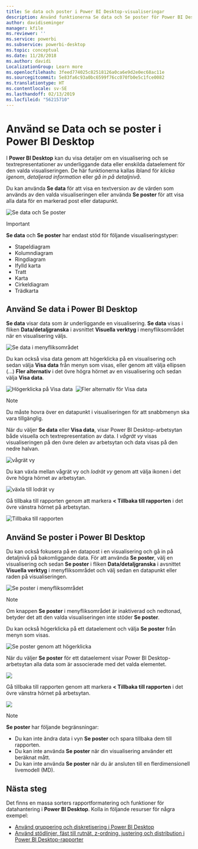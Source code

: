 ```yaml
---
title: Se data och poster i Power BI Desktop-visualiseringar
description: Använd funktionerna Se data och Se poster för Power BI Desktop för att gå in på detaljnivå
author: davidiseminger
manager: kfile
ms.reviewer: ''
ms.service: powerbi
ms.subservice: powerbi-desktop
ms.topic: conceptual
ms.date: 11/28/2018
ms.author: davidi
LocalizationGroup: Learn more
ms.openlocfilehash: 3feed774025c82518126a0ca6e9d2e0ec68ac11e
ms.sourcegitcommit: 5e83fa6c93a0bc6599f76cc070fb0e5c1fce0082
ms.translationtype: HT
ms.contentlocale: sv-SE
ms.lasthandoff: 02/13/2019
ms.locfileid: "56215710"
---
```

# <a name="use-see-data-and-see-records-in-power-bi-desktop"></a>Använd se Data och se poster i Power BI Desktop
I **Power BI Desktop** kan du visa detaljer om en visualisering och se textrepresentationer av underliggande data eller enskilda dataelement för den valda visualiseringen. De här funktionerna kallas ibland för *klicka igenom*, *detaljerad information* eller *gå in på detaljnivå*.

Du kan använda **Se data** för att visa en textversion av de värden som används av den valda visualiseringen eller använda **Se poster** för att visa alla data för en markerad post eller datapunkt. 

![Se data och Se poster](media/desktop-see-data-see-records/see-data-record.png)

>[!IMPORTANT]
>**Se data** och **Se poster** har endast stöd för följande visualiseringstyper:
>  - Stapeldiagram
>  - Kolumndiagram
>  - Ringdiagram
>  - Ifylld karta
>  - Tratt
>  - Karta
>  - Cirkeldiagram
>  - Trädkarta

## <a name="use-see-data-in-power-bi-desktop"></a>Använd Se data i Power BI Desktop

**Se data** visar data som är underliggande en visualisering. **Se data** visas i fliken **Data/detaljgranska** i avsnittet **Visuella verktyg** i menyfliksområdet när en visualisering väljs.

![Se data i menyfliksområdet](media/desktop-see-data-see-records/see-data1.png)

Du kan också visa data genom att högerklicka på en visualisering och sedan välja **Visa data** från menyn som visas, eller genom att välja ellipsen (...) **Fler alternativ** i det övre högra hörnet av en visualisering och sedan välja **Visa data**.

![Högerklicka på Visa data](media/desktop-see-data-see-records/see-data2.png)&nbsp;&nbsp;![Fler alternativ för Visa data](media/desktop-see-data-see-records/see-data3.png)

> [!NOTE]
> Du måste hovra över en datapunkt i visualiseringen för att snabbmenyn ska vara tillgänglig.

När du väljer **Se data** eller **Visa data**, visar Power BI Desktop-arbetsytan både visuella och textrepresentation av data. I *vågrät vy* visas visualiseringen på den övre delen av arbetsytan och data visas på den nedre halvan. 

![vågrät vy](media/desktop-see-data-see-records/see-data4a.png)

Du kan växla mellan vågrät vy och *lodrät vy* genom att välja ikonen i det övre högra hörnet av arbetsytan.

![växla till lodrät vy](media/desktop-see-data-see-records/see-data4.png)

Gå tillbaka till rapporten genom att markera **< Tillbaka till rapporten** i det övre vänstra hörnet på arbetsytan.

![Tillbaka till rapporten](media/desktop-see-data-see-records/see-data5.png)

## <a name="use-see-records-in-power-bi-desktop"></a>Använd Se poster i Power BI Desktop

Du kan också fokusera på en datapost i en visualisering och gå in på detaljnivå på bakomliggande data. För att använda **Se poster**, välj en visualisering och sedan **Se poster** i fliken **Data/detaljgranska** i avsnittet **Visuella verktyg** i menyfliksområdet och välj sedan en datapunkt eller raden på visualiseringen. 

![Se poster i menyfliksområdet](media/desktop-see-data-see-records/see-record1.png)

> [!NOTE]
> Om knappen **Se poster** i menyfliksområdet är inaktiverad och nedtonad, betyder det att den valda visualiseringen inte stöder **Se poster**.

Du kan också högerklicka på ett dataelement och välja **Se poster** från menyn som visas.

![Se poster genom att högerklicka](media/desktop-see-data-see-records/see-record2.png)

När du väljer **Se poster** för ett dataelement visar Power BI Desktop-arbetsytan alla data som är associerade med det valda elementet. 

![](media/desktop-see-data-see-records/see-record3.png)

Gå tillbaka till rapporten genom att markera **< Tillbaka till rapporten** i det övre vänstra hörnet på arbetsytan.

![](media/desktop-see-data-see-records/see-record4.png)

> [!NOTE]
>**Se poster** har följande begränsningar:
> - Du kan inte ändra data i vyn **Se poster** och spara tillbaka dem till rapporten.
> - Du kan inte använda **Se poster** när din visualisering använder ett beräknat mått.
> - Du kan inte använda **Se poster** när du är ansluten till en flerdimensionell livemodell (MD).

## <a name="next-steps"></a>Nästa steg
Det finns en massa sorters rapportformatering och funktioner för datahantering i **Power BI Desktop**. Kolla in följande resurser för några exempel:

* [Använd gruppering och diskretisering i Power BI Desktop](desktop-grouping-and-binning.md)
* [Använd stödlinjer, fäst till rutnät, z-ordning, justering och distribution i Power BI Desktop-rapporter](desktop-gridlines-snap-to-grid.md)

